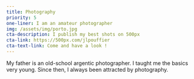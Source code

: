 ```yaml
---
title: Photography
priority: 5
one-liner: I am an amateur photographer
img: /assets/img/porto.jpg
cta-description: I publish my best shots on 500px
cta-link: https://500px.com/jlpouffier
cta-text-link: Come and have a look !
---
```

My father is an old-school argentic photographer. I taught me the basics very young. Since then, I always been attracted by photography.
